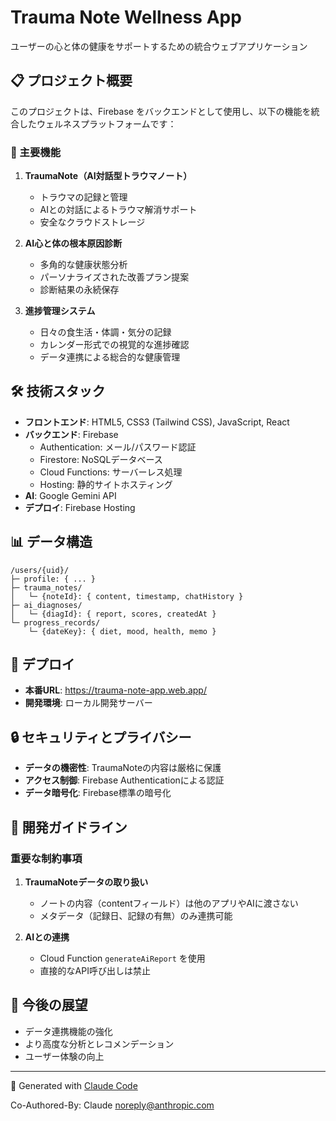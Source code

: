 # Trauma Note Wellness App

ユーザーの心と体の健康をサポートするための統合ウェブアプリケーション

## 📋 プロジェクト概要

このプロジェクトは、Firebase をバックエンドとして使用し、以下の機能を統合したウェルネスプラットフォームです：

### 🌟 主要機能

1. **TraumaNote（AI対話型トラウマノート）**
   - トラウマの記録と管理
   - AIとの対話によるトラウマ解消サポート
   - 安全なクラウドストレージ

2. **AI心と体の根本原因診断**
   - 多角的な健康状態分析
   - パーソナライズされた改善プラン提案
   - 診断結果の永続保存

3. **進捗管理システム**
   - 日々の食生活・体調・気分の記録
   - カレンダー形式での視覚的な進捗確認
   - データ連携による総合的な健康管理

## 🛠 技術スタック

- **フロントエンド**: HTML5, CSS3 (Tailwind CSS), JavaScript, React
- **バックエンド**: Firebase
  - Authentication: メール/パスワード認証
  - Firestore: NoSQLデータベース
  - Cloud Functions: サーバーレス処理
  - Hosting: 静的サイトホスティング
- **AI**: Google Gemini API
- **デプロイ**: Firebase Hosting

## 📊 データ構造

```
/users/{uid}/
├─ profile: { ... }
├─ trauma_notes/
│   └─ {noteId}: { content, timestamp, chatHistory }
├─ ai_diagnoses/
│   └─ {diagId}: { report, scores, createdAt }
└─ progress_records/
    └─ {dateKey}: { diet, mood, health, memo }
```

## 🚀 デプロイ

- **本番URL**: https://trauma-note-app.web.app/
- **開発環境**: ローカル開発サーバー

## 🔒 セキュリティとプライバシー

- **データの機密性**: TraumaNoteの内容は厳格に保護
- **アクセス制御**: Firebase Authenticationによる認証
- **データ暗号化**: Firebase標準の暗号化

## 📝 開発ガイドライン

### 重要な制約事項

1. **TraumaNoteデータの取り扱い**
   - ノートの内容（contentフィールド）は他のアプリやAIに渡さない
   - メタデータ（記録日、記録の有無）のみ連携可能

2. **AIとの連携**
   - Cloud Function `generateAiReport` を使用
   - 直接的なAPI呼び出しは禁止

## 🎯 今後の展望

- データ連携機能の強化
- より高度な分析とレコメンデーション
- ユーザー体験の向上

---

🤖 Generated with [Claude Code](https://claude.ai/code)

Co-Authored-By: Claude <noreply@anthropic.com>